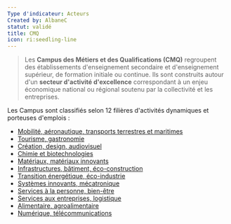 ```yaml
---
Type d'indicateur: Acteurs
Created by: AlbaneC
statut: validé
title: CMQ
icon: ri:seedling-line
---
```


> Les **Campus des Métiers et des Qualifications (CMQ)** regroupent des établissements d'enseignement secondaire et d'enseignement supérieur, de formation initiale ou continue. Ils sont construits autour d'un **secteur d'activité d'excellence** correspondant à un enjeu économique national ou régional soutenu par la collectivité et les entreprises.

Les Campus sont classifiés selon 12 filières d'activités dynamiques et porteuses d'emplois :

- [Mobilité, aéronautique, transports terrestres et maritimes](https://www.education.gouv.fr/mobilite-aeronautique-transports-terrestres-et-maritimes-les-campus-des-metiers-et-des-2981)
- [Tourisme, gastronomie](https://www.education.gouv.fr/tourisme-gastronomie-les-campus-des-metiers-et-des-qualifications-9590)
- [Création, design, audiovisuel](https://www.education.gouv.fr/creation-design-audiovisuel-les-campus-des-metiers-et-des-qualifications-4730)
- [Chimie et biotechnologies](https://www.education.gouv.fr/chimie-biotechnologies-les-campus-des-metiers-et-des-qualifications-2984)
- [Matériaux, matériaux innovants](https://www.education.gouv.fr/materiaux-materiaux-innovants-les-campus-des-metiers-et-des-qualifications-11306)
- [Infrastructures, bâtiment, éco-construction](https://www.education.gouv.fr/infrastructures-batiment-eco-construction-les-campus-des-metiers-et-des-qualifications-5087)
- [Transition énergétique, éco-industrie](https://www.education.gouv.fr/transition-energetique-eco-industrie-les-campus-des-metiers-et-des-qualifications-9581)
- [Systèmes innovants, mécatronique](https://www.education.gouv.fr/systemes-innovants-mecatronique-les-campus-des-metiers-et-des-qualifications-2747)
- [Services à la personne, bien-être](https://www.education.gouv.fr/services-la-personne-bien-etre-les-campus-des-metiers-et-des-qualifications-10640)
- [Services aux entreprises, logistique](https://www.education.gouv.fr/services-aux-entreprises-logistique-les-campus-des-metiers-et-des-qualifications-6644)
- [Alimentaire, agroalimentaire](https://www.education.gouv.fr/alimentaire-agroalimentaire-les-campus-des-metiers-et-des-qualifications-7163)
- [Numérique, télécommunications](https://www.education.gouv.fr/numerique-telecommunications-les-campus-des-metiers-et-des-qualifications-3134)
